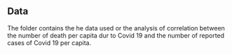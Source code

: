 ## Data 
The folder contains the he data used or the analysis of correlation between the number of death per capita dur to Covid 19 and the number of reported cases of Covid 19 per capita.  

